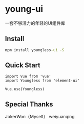 # young-ui

一套不够活力的年轻的UI组件库

## Install

~~~cmd
npm install youngless-ui -S
~~~

## Quick Start

~~~vue
import Vue from 'vue'
import Youngless from 'element-ui'

Vue.use(Youngless)
~~~

## Special Thanks

JokerWon（Myself）
weiyuanqing
